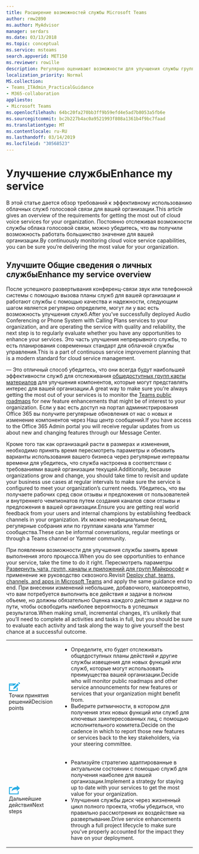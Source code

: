 ```yaml
---
title: Расширение возможностей службы Microsoft Teams
author: rmw2890
ms.author: MyAdvisor
manager: serdars
ms.date: 03/13/2018
ms.topic: conceptual
ms.service: msteams
search.appverid: MET150
ms.reviewer: rowille
description: Регулярно оценивают возможности для улучшения службы группы, отслеживать плану группами для любого интересных усовершенствований.
localization_priority: Normal
MS.collection:
- Teams_ITAdmin_PracticalGuidance
- M365-collaboration
appliesto:
- Microsoft Teams
ms.openlocfilehash: 64bc20fa270bb3ff9b59efd4e5ad7b8053a5fb6e
ms.sourcegitcommit: bc2b227b4ac0a9521993f808a1361b4f9bc7faad
ms.translationtype: MT
ms.contentlocale: ru-RU
ms.lasthandoff: 03/14/2019
ms.locfileid: "30568523"
---
```

# <a name="enhance-my-service"></a><span data-ttu-id="ebd47-103">Улучшение службы</span><span class="sxs-lookup"><span data-stu-id="ebd47-103">Enhance my service</span></span>

<span data-ttu-id="ebd47-104">В этой статье дается обзор требований к эффективному использованию облачных служб голосовой связи для вашей организации.</span><span class="sxs-lookup"><span data-stu-id="ebd47-104">This article gives an overview of the requirements for getting the most out of cloud voice services for your organization.</span></span> <span data-ttu-id="ebd47-105">Постоянно отслеживая возможности службы облака голосовой связи, можно убедитесь, что вы получили возможность работать большинство значение для вашей организации.</span><span class="sxs-lookup"><span data-stu-id="ebd47-105">By continuously monitoring cloud voice service capabilities, you can be sure you’re delivering the most value for your organization.</span></span>

## <a name="enhance-my-service-overview"></a><span data-ttu-id="ebd47-106">Улучшите Общие сведения о личных службы</span><span class="sxs-lookup"><span data-stu-id="ebd47-106">Enhance my service overview</span></span>
<span data-ttu-id="ebd47-107">После успешного развертывания конференц-связи звук или телефонной системы с помощью вызова планы служб для вашей организации и работают службы с помощью качества и надежности, следующим шагом является регулярно определите, могут ли у вас есть возможность улучшения служб.</span><span class="sxs-lookup"><span data-stu-id="ebd47-107">After you’ve successfully deployed Audio Conferencing or Phone System with Calling Plans services to your organization, and are operating the service with quality and reliability, the next step is to regularly evaluate whether you have any opportunities to enhance your services.</span></span> <span data-ttu-id="ebd47-108">Это часть улучшения непрерывного службы, то есть планирования современных стандарт для облачной службы управления.</span><span class="sxs-lookup"><span data-stu-id="ebd47-108">This is a part of continuous service improvement planning that is a modern standard for cloud service management.</span></span> 

<span data-ttu-id="ebd47-109">— Это отличный способ убедитесь, что они всегда будут наибольшей эффективности служб для отслеживания [общедоступных групп карты материалов](https://products.office.com/business/office-365-roadmap?filters=microsoft%20teams) для улучшения компонентов, которые могут представлять интерес для вашей организации.</span><span class="sxs-lookup"><span data-stu-id="ebd47-109">A great way to make sure you’re always getting the most out of your services is to monitor the [Teams public roadmaps](https://products.office.com/business/office-365-roadmap?filters=microsoft%20teams) for new feature enhancements that might be of interest to your organization.</span></span> <span data-ttu-id="ebd47-110">Если у вас есть доступ на портал администрирования Office 365 вы получите регулярные обновления от нас о новых и изменение компонентов через Наш центр сообщений.</span><span class="sxs-lookup"><span data-stu-id="ebd47-110">If you have access to the Office 365 Admin portal you will receive regular updates from us about new and changing features through our Message Center.</span></span> 

<span data-ttu-id="ebd47-111">Кроме того так как организаций расти в размерах и изменения, необходимо принять время пересмотреть параметры и обновить варианты использования вашего бизнеса через регулярные интервалы времени для убедитесь, что служба настроена в соответствии с требованиями вашей организации текущей.</span><span class="sxs-lookup"><span data-stu-id="ebd47-111">Additionally, because organizations grow and change, you should take time to revisit and update your business use cases at regular intervals to make sure the service is configured to meet your organization’s current needs.</span></span>  <span data-ttu-id="ebd47-112">Убедитесь, что вы получаете рабочих сред свои отзывы и предложения от пользователей и внутреннего чемпионатов путем создания каналов свои отзывы и предложения в вашей организации.</span><span class="sxs-lookup"><span data-stu-id="ebd47-112">Ensure you are getting real world feedback from your users and internal champions by establishing feedback channels in your organization.</span></span> <span data-ttu-id="ebd47-113">Их можно неофициальные бесед, регулярные собрания или по группам канала или Yammer сообщества.</span><span class="sxs-lookup"><span data-stu-id="ebd47-113">These can be informal conversations, regular meetings or through a Teams channel or Yammer community.</span></span> 

<span data-ttu-id="ebd47-114">При появлении возможности для улучшения службы занять время выполнения этого процесса.</span><span class="sxs-lookup"><span data-stu-id="ebd47-114">When you do see opportunities to enhance your service, take the time to do it right.</span></span> <span data-ttu-id="ebd47-115">Пересмотреть параметры [Развернуть чата, групп, каналы и приложений для групп Майкрософт](deploy-chat-teams-channels-microsoft-teams-landing-page.md) и применение же руководство сквозного.</span><span class="sxs-lookup"><span data-stu-id="ebd47-115">Revisit [Deploy chat, teams, channels, and apps in Microsoft Teams](deploy-chat-teams-channels-microsoft-teams-landing-page.md) and apply the same guidance end to end.</span></span> <span data-ttu-id="ebd47-116">При внесении изменений небольшие, добавочного, маловероятно, что вам потребуется выполнить все действия и задачи в полном объеме, но должны обязательно Оценка каждого действия и задачи по пути, чтобы освободить наиболее вероятность в успешных результатов.</span><span class="sxs-lookup"><span data-stu-id="ebd47-116">When making small, incremental changes, it’s unlikely that you’ll need to complete all activities and tasks in full, but you should be sure to evaluate each activity and task along the way to give yourself the best chance at a successful outcome.</span></span>


<table>
<tr><td><img src="media/audio_conferencing_image7.png" alt=""/> <br/><span data-ttu-id="ebd47-117">Точки принятия решений</span><span class="sxs-lookup"><span data-stu-id="ebd47-117">Decision points</span></span></td><td><ul><li><span data-ttu-id="ebd47-118">Определите, кто будет отслеживать общедоступных планы действий и другие службы извещения для новых функций или служб, которые могут использовать преимущества вашей организации.</span><span class="sxs-lookup"><span data-stu-id="ebd47-118">Decide who will monitor public roadmaps and other service announcements for new features or services that your organization might benefit from.</span></span></li><li><span data-ttu-id="ebd47-119">Выберите ритмичности, в котором для получения этих новых функций или служб для ключевых заинтересованных лиц, с помощью исполнительного комитета.</span><span class="sxs-lookup"><span data-stu-id="ebd47-119">Decide on the cadence in which to report those new features or services back to the key stakeholders, via your steering committee.</span></span></li></ul></td></tr>
<tr><td><img src="media/audio_conferencing_image9.png" alt=""/><br/><span data-ttu-id="ebd47-120">Дальнейшие действия</span><span class="sxs-lookup"><span data-stu-id="ebd47-120">Next steps</span></span></td><td><ul><li><span data-ttu-id="ebd47-121">Реализуйте стратегию адаптированные в актуальном состоянии с помощью служб для получения наиболее для вашей организации.</span><span class="sxs-lookup"><span data-stu-id="ebd47-121">Implement a strategy for staying up to date with your services to get the most value for your organization.</span></span></li><li><span data-ttu-id="ebd47-122">Улучшения службы диск через жизненный цикл полного проекта, чтобы убедиться, что правильно рассмотрения их воздействие на развертывание.</span><span class="sxs-lookup"><span data-stu-id="ebd47-122">Drive service enhancements through a full project lifecycle to make sure you’ve properly accounted for the impact they have on your deployment.</span></span></li></ul></td></tr>
</table>

<!--ENDOFSECTION-->
